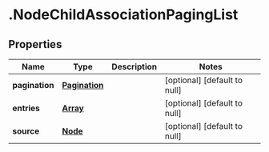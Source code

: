 # .NodeChildAssociationPagingList

## Properties
Name | Type | Description | Notes
------------ | ------------- | ------------- | -------------
**pagination** | [**Pagination**](Pagination.md) |  | [optional] [default to null]
**entries** | [**Array<NodeChildAssociationEntry>**](NodeChildAssociationEntry.md) |  | [optional] [default to null]
**source** | [**Node**](Node.md) |  | [optional] [default to null]


